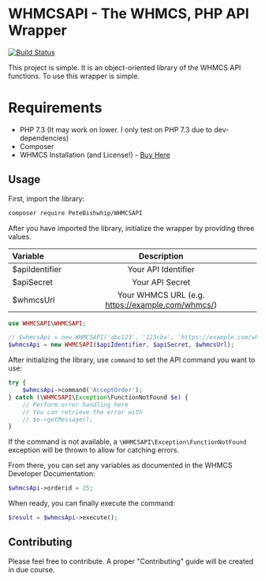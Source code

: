 # WHMCSAPI - The WHMCS, PHP API Wrapper
[![Build Status](https://travis-ci.org/PeteBishwhip/WHMCSAPI.svg?branch=master)](https://travis-ci.org/PeteBishwhip/WHMCSAPI)

This project is simple. It is an object-oriented library of the WHMCS API functions.
To use this wrapper is simple.

# Requirements
- PHP 7.3 (It may work on lower. I only test on PHP 7.3 due to dev-dependencies)
- Composer
- WHMCS Installation (and License!) - [Buy Here](https://www.whmcs.com/members/aff.php?aff=40067)

## Usage
First, import the library:
```bash
composer require PeteBishwhip/WHMCSAPI
```

After you have imported the library, initialize the wrapper by providing three values.

| Variable       | Description                                          |
|:-------------- |:----------------------------------------------------:|
| $apiIdentifier | Your API Identifier                                  |
| $apiSecret     | Your API Secret                                      |
| $whmcsUrl      | Your WHMCS URL (e.g. https://example.com/whmcs/)     |

```php
use WHMCSAPI\WHMCSAPI;

// $whmcsApi = new WHMCSAPI('abc123', '123cba', 'https://example.com/whmcs/');
$whmcsApi = new WHMCSAPI($apiIdentifier, $apiSecret, $whmcsUrl);
```

After initializing the library, use `command` to set the API command you want to use:

```php
try {
    $whmcsApi->command('AcceptOrder');
} catch (\WHMCSAPI\Exception\FunctionNotFound $e) {
    // Perform error handling here
    // You can retrieve the error with
    // $e->getMessage();
}
```
If the command is not available, a `\WHMCSAPI\Exception\FunctionNotFound` exception will be thrown to allow for catching errors.

From there, you can set any variables as documented in the WHMCS Developer Documentation:

```php
$whmcsApi->orderid = 25;
```

When ready, you can finally execute the command:
```php
$result = $whmcsApi->execute();
```

## Contributing
Please feel free to contribute. A proper "Contributing" guide will be created in due course.
